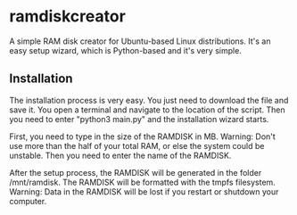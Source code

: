 # ramdiskcreator
 A simple RAM disk creator for Ubuntu-based Linux distributions. It's an easy setup wizard, which is Python-based and it's very simple.

 ## Installation
 The installation process is very easy. You just need to download the file and save it. You open a terminal and navigate to the location of the script.
 Then you need to enter "python3 main.py" and the installation wizard starts.

 First, you need to type in the size of the RAMDISK in MB. Warning: Don't use more than the half of your total RAM, or else the system could be unstable.
 Then you need to enter the name of the RAMDISK.

 After the setup process, the RAMDISK will be generated in the folder /mnt/ramdisk. The RAMDISK will be formatted with the tmpfs filesystem. Warning: Data in the RAMDISK will be lost if you restart or shutdown your computer.
